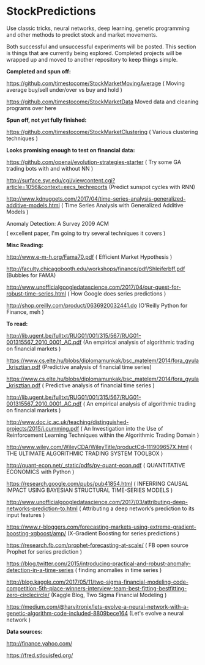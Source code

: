 # StockPredictions
Use classic tricks, neural networks, deep learning, genetic programming and other methods to predict stock and market movements.

Both successful and unsuccessful experiments will be posted. This section is things that are currently being explored. Completed projects will be wrapped up and moved to another repository to keep things simple.

<b>Completed and spun off:</b>

https://github.com/timestocome/StockMarketMovingAverage ( Moving average buy/sell under/over vs buy and hold )

https://github.com/timestocome/StockMarketData Moved data and cleaning programs over here


<b>Spun off, not yet fully finished:</b>

https://github.com/timestocome/StockMarketClustering ( Various clustering techniques )


<b>Looks promising enough to test on financial data:</b>

https://github.com/openai/evolution-strategies-starter ( Try some GA trading bots with and without NN )

http://surface.syr.edu/cgi/viewcontent.cgi?article=1056&context=eecs_techreports (Predict sunspot cycles with RNN)

http://www.kdnuggets.com/2017/04/time-series-analysis-generalized-additive-models.html ( Time Series Analysis with Generalized Additive Models )

Anomaly Detection: A Survey 2009 ACM $$$$ ( excellent paper, I'm going to try several techniques it covers )


<b>Misc Reading:</b> 

http://www.e-m-h.org/Fama70.pdf ( Efficient Market Hypothesis )

http://faculty.chicagobooth.edu/workshops/finance/pdf/Shleiferbff.pdf (Bubbles for FAMA)

http://www.unofficialgoogledatascience.com/2017/04/our-quest-for-robust-time-series.html ( How Google does series predictions )

http://shop.oreilly.com/product/0636920032441.do (O'Reilly Python for Finance, meh )

<b>To read:</b>

http://lib.ugent.be/fulltxt/RUG01/001/315/567/RUG01-001315567_2010_0001_AC.pdf (An empirical analysis of algorithmic trading on financial markets )



https://www.cs.elte.hu/blobs/diplomamunkak/bsc_matelem/2014/fora_gyula_krisztian.pdf (Predictive analysis of financial time series)


https://www.cs.elte.hu/blobs/diplomamunkak/bsc_matelem/2014/fora_gyula_krisztian.pdf ( Predictive analysis of financial time series )

http://lib.ugent.be/fulltxt/RUG01/001/315/567/RUG01-001315567_2010_0001_AC.pdf ( An empirical analysis of algorithmic trading on financial markets ) 

http://www.doc.ic.ac.uk/teaching/distinguished-projects/2015/j.cumming.pdf ( An Investigation into the Use of Reinforcement Learning Techniques within the Algorithmic Trading Domain )

http://www.wiley.com/WileyCDA/WileyTitle/productCd-111909657X.html ( THE ULTIMATE ALGORITHMIC TRADING SYSTEM TOOLBOX )

http://quant-econ.net/_static/pdfs/py-quant-econ.pdf ( QUANTITATIVE ECONOMICS with Python )

https://research.google.com/pubs/pub41854.html ( INFERRING CAUSAL IMPACT USING BAYESIAN STRUCTURAL TIME-SERIES MODELS )


http://www.unofficialgoogledatascience.com/2017/03/attributing-deep-networks-prediction-to.html ( Attributing a deep network’s prediction to its input features )

https://www.r-bloggers.com/forecasting-markets-using-extreme-gradient-boosting-xgboost/amp/ (X-Gradient Boosting for series predictions )

https://research.fb.com/prophet-forecasting-at-scale/ ( FB open source Prophet for series prediction )

https://blog.twitter.com/2015/introducing-practical-and-robust-anomaly-detection-in-a-time-series ( finding anomalies in time series )

http://blog.kaggle.com/2017/05/11/two-sigma-financial-modeling-code-competition-5th-place-winners-interview-team-best-fitting-bestfitting-zero-circlecircle/ (Kaggle Blog, Two Sigma Financial Modeling )

https://medium.com/@harvitronix/lets-evolve-a-neural-network-with-a-genetic-algorithm-code-included-8809bece164 (Let's evolve a neural network )

<b>Data sources:</b>

http://finance.yahoo.com/

https://fred.stlouisfed.org/

